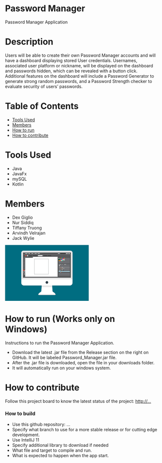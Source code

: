 # Password Manager
Password Manager Application 

# Description
Users will be able to create their own Password Manager accounts and will have a dashboard displaying stored User credentials. Usernames, associated user platform or nickname, will be displayed on the dashboard and passwords hidden, which can be revealed with a button click. Additional features on the dashboard will include a Password Generator to generate strong random passwords, and a Password Strength checker to evaluate security of users’ passwords.

# Table of Contents
- [Tools Used]([#tools-used])
- [Members]([#members](https://github.com/cis3296f24/Password_Manager?tab=readme-ov-file#members))
- [How to run]([#how-to-run](https://github.com/cis3296f24/Password_Manager?tab=readme-ov-file#how-to-run))
- [How to contribute]([#how-to-contribute](https://github.com/cis3296f24/Password_Manager?tab=readme-ov-file#how-to-contribute))

# Tools Used
- Java
- JavaFx
- mySQL
- Kotlin

# Members 
- Dex Giglio
- Nur Siddiq
- Tiffany Truong
- Arvindh Velrajan
- Jack Wylie

![This is a screenshot.](images.png)
# How to run (Works only on Windows)
Instructions to run the Password Manager Application.   
- Download the latest .jar file from the Release section on the right on GitHub. It will be labeled Password_Manager.jar file. 
- After the .jar file is downloaded, open the file in your downloads folder.
- It will automatically run on your windows system.

# How to contribute
Follow this project board to know the latest status of the project: [http://...]([http://...])  

### How to build
- Use this github repository: ... 
- Specify what branch to use for a more stable release or for cutting edge development.  
- Use IntelliJ 11
- Specify additional library to download if needed 
- What file and target to compile and run. 
- What is expected to happen when the app start. 